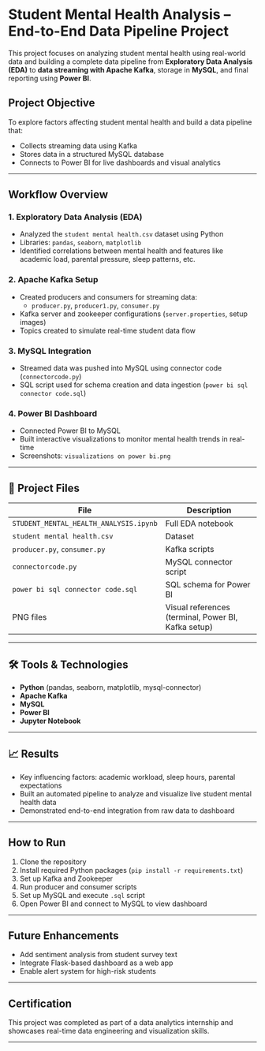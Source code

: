 # Student Mental Health Analysis – End-to-End Data Pipeline Project

This project focuses on analyzing student mental health using real-world data and building a complete data pipeline from **Exploratory Data Analysis (EDA)** to **data streaming with Apache Kafka**, storage in **MySQL**, and final reporting using **Power BI**.

## Project Objective

To explore factors affecting student mental health and build a data pipeline that:
- Collects streaming data using Kafka
- Stores data in a structured MySQL database
- Connects to Power BI for live dashboards and visual analytics

---

## Workflow Overview

### 1. **Exploratory Data Analysis (EDA)**
- Analyzed the `student mental health.csv` dataset using Python
- Libraries: `pandas`, `seaborn`, `matplotlib`
- Identified correlations between mental health and features like academic load, parental pressure, sleep patterns, etc.

### 2. **Apache Kafka Setup**
- Created producers and consumers for streaming data:
  - `producer.py`, `producer1.py`, `consumer.py`
- Kafka server and zookeeper configurations (`server.properties`, setup images)
- Topics created to simulate real-time student data flow

### 3. **MySQL Integration**
- Streamed data was pushed into MySQL using connector code (`connectorcode.py`)
- SQL script used for schema creation and data ingestion (`power bi sql connector code.sql`)

### 4. **Power BI Dashboard**
- Connected Power BI to MySQL
- Built interactive visualizations to monitor mental health trends in real-time
- Screenshots: `visualizations on power bi.png`

---

## 📁 Project Files

| File | Description |
|------|-------------|
| `STUDENT_MENTAL_HEALTH_ANALYSIS.ipynb` | Full EDA notebook |
| `student mental health.csv` | Dataset |
| `producer.py`, `consumer.py` | Kafka scripts |
| `connectorcode.py` | MySQL connector script |
| `power bi sql connector code.sql` | SQL schema for Power BI |
| PNG files | Visual references (terminal, Power BI, Kafka setup) |

---

## 🛠️ Tools & Technologies

- **Python** (pandas, seaborn, matplotlib, mysql-connector)
- **Apache Kafka**
- **MySQL**
- **Power BI**
- **Jupyter Notebook**

---

## 📈 Results

- Key influencing factors: academic workload, sleep hours, parental expectations
- Built an automated pipeline to analyze and visualize live student mental health data
- Demonstrated end-to-end integration from raw data to dashboard

---

## How to Run

1. Clone the repository  
2. Install required Python packages (`pip install -r requirements.txt`)  
3. Set up Kafka and Zookeeper  
4. Run producer and consumer scripts  
5. Set up MySQL and execute `.sql` script  
6. Open Power BI and connect to MySQL to view dashboard

---

##  Future Enhancements

- Add sentiment analysis from student survey text
- Integrate Flask-based dashboard as a web app
- Enable alert system for high-risk students

---

##  Certification

This project was completed as part of a data analytics internship and showcases real-time data engineering and visualization skills.

---
